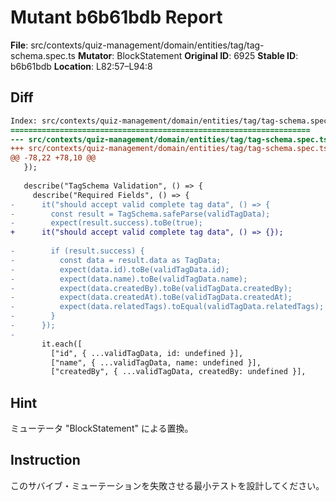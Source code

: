 # Mutant b6b61bdb Report

**File**: src/contexts/quiz-management/domain/entities/tag/tag-schema.spec.ts
**Mutator**: BlockStatement
**Original ID**: 6925
**Stable ID**: b6b61bdb
**Location**: L82:57–L94:8

## Diff

```diff
Index: src/contexts/quiz-management/domain/entities/tag/tag-schema.spec.ts
===================================================================
--- src/contexts/quiz-management/domain/entities/tag/tag-schema.spec.ts	original
+++ src/contexts/quiz-management/domain/entities/tag/tag-schema.spec.ts	mutated #6925
@@ -78,22 +78,10 @@
   });
 
   describe("TagSchema Validation", () => {
     describe("Required Fields", () => {
-      it("should accept valid complete tag data", () => {
-        const result = TagSchema.safeParse(validTagData);
-        expect(result.success).toBe(true);
+      it("should accept valid complete tag data", () => {});
 
-        if (result.success) {
-          const data = result.data as TagData;
-          expect(data.id).toBe(validTagData.id);
-          expect(data.name).toBe(validTagData.name);
-          expect(data.createdBy).toBe(validTagData.createdBy);
-          expect(data.createdAt).toBe(validTagData.createdAt);
-          expect(data.relatedTags).toEqual(validTagData.relatedTags);
-        }
-      });
-
       it.each([
         ["id", { ...validTagData, id: undefined }],
         ["name", { ...validTagData, name: undefined }],
         ["createdBy", { ...validTagData, createdBy: undefined }],
```

## Hint

ミューテータ "BlockStatement" による置換。

## Instruction

このサバイブ・ミューテーションを失敗させる最小テストを設計してください。
